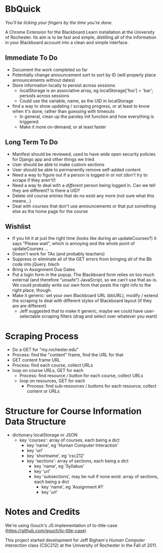 BbQuick
=======

*You'll be licking your fingers by the time you're done.*

A Chrome Extension for the Blackboard Learn installation
at the University of Rochester. Its aim is to be fast and simple, distilling
all of the information in your Blackboard account into a clean and simple
interface.


Immediate To Do
---------------

- Document the work completed so far
- Potentially change announcement sort to sort by ID (will properly place announcements without dates)
- Store information locally to persist across sessions
    - localStorage is an associative array, eg localStorage['foo'] = 'bar'; persists across sessions
    - Could use the variable, name, as the UID in localStorage
- find a way to show updating / scraping progress, or at least to know when it's done, rather than guessing with timeouts
    - In general, clean up the parsley init function and how everything is triggered.
    - Make it more on-demand, or at least faster


Long Term To Do
---------------

- Manifest should be reviewed; used to have wide open security policies for Django app and other things we tried
- User should be able to make custom sections
- User should be able to permanently remove self-added content
- Need a way to figure out if a person is logged in or not (don't try to scrape if they aren't!)
- Need a way to deal with a *different* person being logged in. Can we tell they are different? Is there a UID?
- Delete old course entries that do no exist any more (not sure what this means...)
- Deal with courses that don't use announcements or that put something else as the home page for the course



Wishlist
--------

- If you hit it at just the right time (looks like during an updateCourses?) it says "Please wait", which is annoying and the whole point of updateCourses ...
- Doesn't work for TAs (and probably teachers)
- Suppress or eliminate all of the GET errors from bringing all of the Bb code into jQuery. blech
- Bring in Assignment Due Dates
- Put a login form in the popup. The Blackboard form relies on too much external (and therefore "unsafe") JavaScript, so we can't use that as-is. We could probably write our own form that posts the right info to the right place, though.
- Make it generic: set your own Blackboard URL (bbURL), modify / extend the scraping to deal with different styles of Blackboard layout (if they are are different)
    - Jeff suggested that to make it generic, maybe we could have user-selectable scraping filters (drag and select over whatever you want)


Scraping Process
================

- Do a GET for "my.rochester.edu"
- Process: find the "content" frame, find the URL for that
- GET content frame URL
- Process: find each course, collect URLs
- loop on course URLs, GET for each
    - Process: find resource / button for each course, collect URLs
    - loop on resources, GET for each
        - Process: find sub-resources / buttons for each resource, collect content or URLs


Structure for Course Information Data Structure
===============================================

- dictionary localStorage or JSON
    - key 'courses': array of courses, each being a dict
        - key 'name', eg 'Human Computer Interaction'
        - key 'url'
        - key 'shortname', eg 'csc212'
        - key 'sections': array of sections, each being a dict
            - key 'name', eg 'Syllabus'
            - key 'url'
            - key 'subsections', may be null if none exist: array of sections, each being a dict
                - key 'name', eg 'Assignment #1'
                - key 'url'


Notes and Credits
=================

We're using Gouch's JS implementation of to-title-case (https://github.com/gouch/to-title-case).

This project started development for Jeff Bigham's *Human Computer Interaction*
class (CSC212) at the University of Rochester in the Fall of 2011.

